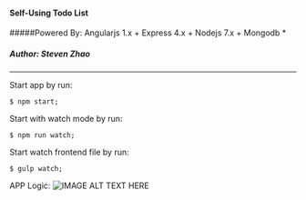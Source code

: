 #### Self-Using Todo List

#####Powered By: Angularjs 1.x + Express 4.x + Nodejs 7.x + Mongodb *

##### Author: Steven Zhao

---

Start app by run:

```
$ npm start;
```

Start with watch mode by run:

```
$ npm run watch;
```

Start watch frontend file by run:

```
$ gulp watch;
```

APP Logic:
![IMAGE ALT TEXT HERE](https://cask.scotch.io/2013/11/mean.jpg)